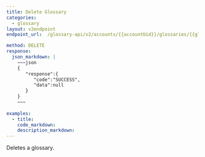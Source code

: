 ```yaml
---
title: Delete Glossary
categories:
  - glossary
layout: v2endpoint
endpoint_url:  /glossary-api/v2/accounts/{{accountUid}}/glossaries/{{glossaryUid}}

method: DELETE
response:
  json_markdown: |
    ~~~json
    {
       "response":{
          "code":"SUCCESS",
          "data":null
       }
    }
    ~~~
    
examples:
  - title:
    code_markdown:
    description_markdown:
---
```


Deletes a glossary.
